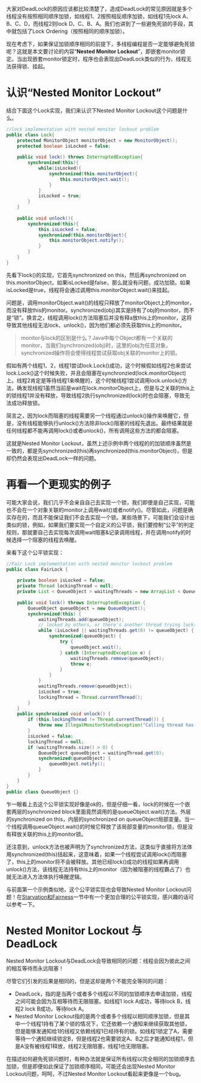 大家对DeadLock的原因应该都比较清楚了，造成DeadLock的常见原因就是多个线程没有按照相同顺序加锁，如线程1、2按照相反顺序加锁，如线程1先lock A、B、C、D，而线程2则lock D、C、B、A。我们也讲到了一些避免死锁的手段，其中就包括了Lock Ordering（按照相同的顺序加锁）。

现在考虑下，如果保证加锁顺序相同的前提下，多线程编程是否一定能够避免死锁呢？这就是本文要讨论的内容“**Nested Monitor Lockout**”，即嵌套monitor锁定。当出现嵌套monitor锁定时，程序也会表现出DeadLock类似的行为，线程无法获得锁、挂起。

# 认识“Nested Monitor Lockout”

结合下面这个Lock实现，我们来认识下Nested Monitor Lockout这个问题是什么。

```java
//lock implementation with nested monitor lockout problem  
public class Lock{
	protected MonitorObject monitorObject = new MonitorObject();
	protected boolean isLocked = false;
	
	public void lock() throws InterruptedException{
		synchronized(this){
			while(isLocked){
				synchronized(this.monitorObject){
					this.monitorObject.wait();
				}
			}
			isLocked = true;
		}
	}
	
	public void unlock(){
		synchronized(this){
			this.isLocked = false;
			synchronized(this.monitorObject){
				this.monitorObject.notify();
			}
		}
	}
}
```

先看下lock()的实现，它首先synchronized on this，然后再synchronized on this.monitorObject，如果isLocked是false，那么就没有问题，成功加锁。如果isLocked是true，线程将会通过调用this.monitorObject.wait()来挂起。

问题是，调用monitorObject.wait()的线程只释放了monitorObject上的monitor，而没有释放this的monitor。synchronized(obj)其实是持有了obj的monitor，而不是“锁”。换言之，线程调用lock()方法阻塞后并没有释a放this上的monitor，这将导致其他线程无法lock、unlock()，因为他们都必须先获取this上的monitor。

> monitor与lock的区别是什么？Java中每个Object都有一个关联的monitor，当我们synchronized(obj)时，这里的obj为任意对象，synchronized操作将会使得线程尝试获取obj关联的monitor上的锁。

假如有两个线程1、2，线程1尝试lock.Lock()成功，这个时候假如线程2也来尝试lock.Lock()这个时候失败，并且会阻塞在synchronzied(lock.monitorObject)上。线程2肯定是等待线程1来唤醒的，这个时候线程1尝试调用lock.unlock()方法，确发现线程1虽然当前是wait在lock.monitorObject上，但是与之关联的this上的锁线程1并没有释放，导致线程2执行synchronized(lock)时也会阻塞，导致无法成功释放锁。

简言之，因为lock而阻塞的线程需要另一个线程通过unlock()操作来唤醒它，但是，没有线程能够执行unlock()方法除非lock()阻塞的线程先退出。最终结果就是任何线程都不能再调用lock()或者unlock()，所有调用这些方法的都会阻塞。

这就是Nested Monitor Lockout，虽然上述示例中两个线程的的加锁顺序虽然是一致的，都是先synchronized(this)再synchronized(this.monitorObject)，但是却仍然会表现出DeadLock一样的问题。

# 再看一个更现实的例子

可能大家会说，我们几乎不会亲自自己去实现一个锁，我们即便是自己实现，可能也不会在一个对象关联的monitor上调用wait()或者notify()。尽管如此，问题是确实存在的，而且不能保证我们不会去实现一个锁。某些场景下，可能我们会设计出类似的锁，例如，如果我们要实现一个自定义的公平锁，我们要控制“公平”的判定规则，那就要自己去实现每次调用wait阻塞&记录调用线程，并在调用notify的时候选择一个阻塞的线程去唤醒。

来看下这个公平锁实现：

```java
//Fair Lock implementation with nested monitor lockout problem
public class FairLock {
    
    private boolean isLocked = false;
    private Thread lockingThread = null;
    private List < QueueObject > waitingThreads = new ArrayList < QueueObject > ();
    
    public void lock() throws InterruptedException {
        QueueObject queueObject = new QueueObject();
        synchronized(this) {
            waitingThreads.add(queueObject);
            // locked by others, or there's another thread trying lock() earlier
            while (isLocked || waitingThreads.get(0) != queueObject) {
                synchronized(queueObject) {
                    try {
                        queueObject.wait();
                    } catch (InterruptedException e) {
                        waitingThreads.remove(queueObject);
                        throw e;
                    }
                }
            }
            waitingThreads.remove(queueObject);
            isLocked = true;
            lockingThread = Thread.currentThread();
        }
    }
    public synchronized void unlock() {
        if (this.lockingThread != Thread.currentThread()) {
            throw new IllegalMonitorStateException("Calling thread has not locked this lock");
        }
        isLocked = false;
        lockingThread = null;
        if (waitingThreads.size() > 0) {
            QueueObject queueObject = waitingThread.get(0);
            synchronized(queueObject) {
                queueObject.notify();
            }
        }
    }
}
public class QueueObject {}
```

乍一眼看上去这个公平锁实现好像是ok的，但是仔细一看，lock的时候在一个嵌套两层的synchronized block里面竟然调用的是queueObject.wait()方法。外层的synchronized on this，内层的synchronized on queueObject局部变量。当一个线程调用queueObject.wait()的时候它释放了该局部变量的monitor锁，但是没有释放关联的this上的monitor锁。

还注意到，unlock方法也被声明为了synchronized方法，这类似于直接将方法体用synchronized(this)括起来，这意味着，如果一个线程尝试调用lock()而阻塞了，this上的monitor将不会被释放。其他已经lock()成功的线程如果再调用unlock()方法，该线程无法持有this上的monitor（因为被阻塞的线程霸占了）也就无法进入方法体执行唤醒逻辑。

与前面第一个示例类似地，这个公平锁实现也会导致Nested Monitor Lockout问题！在[Starvation和Fairness](http://tutorials.jenkov.com/java-concurrency/starvation-and-fairness.html)一节中有一个更加合理的公平锁实现，感兴趣的话可以参考一下。

# Nested Monitor Lockout 与 DeadLock

Nested Monitor Lockout与DeadLock会导致相同的问题：线程会因为彼此之间的相互等待而永远阻塞！

尽管它们引发的后果是相同的，但是这却是两个不能完全等同的问题：

- DeadLock，指的是当两个或者多个线程以不同的加锁顺序去申请加锁，线程之间可能会因为互相等待而无限阻塞。如线程1 lock A成功，等待lock B，线程2 lock B成功，等待lock A。
- Nested Monitor Lockout指的是两个或者多个线程以相同顺序加锁，但是其中一个线程1持有了某个锁的情况下，它还依赖一个通知来继续获取其他锁，但是能够发通知给1的线程又依赖线程1已经持有的锁。如线程1锁定了A，需要等待一个通知继续锁定B，但是线程2也需要锁定A、B之后才能通知线程1，但是A没有被线程1释放，线程2无限阻塞，线程1也无限阻塞。

在描述如何避免死锁问题时，有种办法就是保证所有线程以完全相同的加锁顺序去加锁，但是即便如此保证了加锁顺序相同，可能还会出现Nested Monitor Lockout问题，呵呵，不过Nested Monitor Lockout看起来更像是一个bug。




